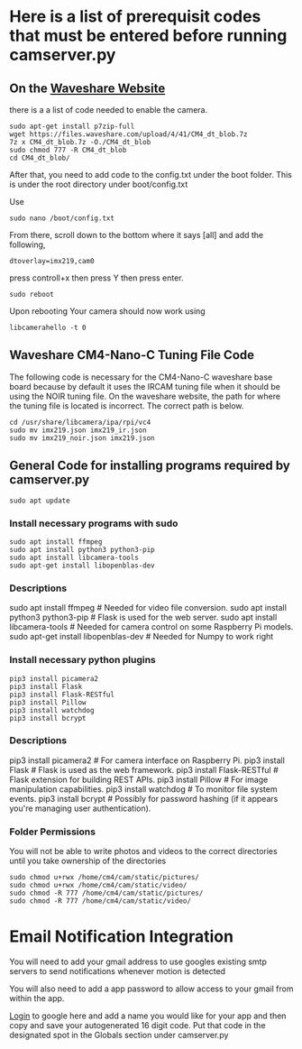 # Here is a list of prerequisit codes that must be entered before running camserver.py

## On the [Waveshare Website](https://www.waveshare.com/wiki/CM4-NANO-C)
there is a a list of code needed to enable the camera.
```
sudo apt-get install p7zip-full
wget https://files.waveshare.com/upload/4/41/CM4_dt_blob.7z
7z x CM4_dt_blob.7z -O./CM4_dt_blob
sudo chmod 777 -R CM4_dt_blob
cd CM4_dt_blob/
```
After that, you need to add code to the config.txt under the boot folder. This is under the root directory under boot/config.txt

Use
```
sudo nano /boot/config.txt
```
From there, scroll down to the bottom where it says [all] and add the following,
```
dtoverlay=imx219,cam0
```
press controll+x then press Y then press enter. 
```
sudo reboot
```
Upon rebooting Your camera should now work using
```
libcamerahello -t 0
```
## Waveshare CM4-Nano-C Tuning File Code

The following code is necessary for the CM4-Nano-C waveshare base board because by default it uses the IRCAM tuning file when it should be using the NOIR tuning file. On the waveshare website, the path for where the tuning file is located is incorrect. The correct path is below.
```
cd /usr/share/libcamera/ipa/rpi/vc4
sudo mv imx219.json imx219_ir.json
sudo mv imx219_noir.json imx219.json
```
## General Code for installing programs required by camserver.py

```
sudo apt update
```
### Install necessary programs with sudo

```
sudo apt install ffmpeg
sudo apt install python3 python3-pip
sudo apt install libcamera-tools
sudo apt-get install libopenblas-dev
```

### Descriptions
sudo apt install ffmpeg  # Needed for video file conversion.
sudo apt install python3 python3-pip  # Flask is used for the web server.
sudo apt install libcamera-tools # Needed for camera control on some Raspberry Pi models.
sudo apt-get install libopenblas-dev # Needed for Numpy to work right

### Install necessary python plugins

```
pip3 install picamera2 
pip3 install Flask
pip3 install Flask-RESTful
pip3 install Pillow
pip3 install watchdog
pip3 install bcrypt
```

### Descriptions
pip3 install picamera2  # For camera interface on Raspberry Pi.
pip3 install Flask  # Flask is used as the web framework.
pip3 install Flask-RESTful  # Flask extension for building REST APIs.
pip3 install Pillow  # For image manipulation capabilities.
pip3 install watchdog  # To monitor file system events.
pip3 install bcrypt  # Possibly for password hashing (if it appears you're managing user authentication).



### Folder Permissions
You will not be able to write photos and videos to the correct directories until you take ownership of the directories

```
sudo chmod u+rwx /home/cm4/cam/static/pictures/
sudo chmod u+rwx /home/cm4/cam/static/video/
sudo chmod -R 777 /home/cm4/cam/static/pictures/
sudo chmod -R 777 /home/cm4/cam/static/video/
```


# Email Notification Integration

You will need to add your gmail address to use googles existing smtp servers to send notifications whenever motion is detected

You will also need to add a app password to allow access to your gmail from within the app. 

[Login](https://myaccount.google.com/apppasswords) to google here and add a name you would like for your app and then copy and save your autogenerated 16 digit code. Put that code in the designated spot in the Globals section under camserver.py
